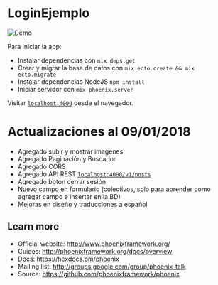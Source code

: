 # LoginEjemplo 

![Demo](https://i.imgur.com/Kmhr4tF.png)

Para iniciar la app:

  * Instalar dependencias con `mix deps.get`
  * Crear y migrar la base de datos con `mix ecto.create && mix ecto.migrate`
  * Instalar dependencias NodeJS `npm install`
  * Iniciar servidor con `mix phoenix.server`

Visitar [`localhost:4000`](http://localhost:4000) desde el navegador.

# Actualizaciones al 09/01/2018

* Agregado subir y mostrar imagenes
* Agregado Paginación y Buscador
* Agregado CORS
* Agregado API REST [`localhost:4000/v1/posts`](http://localhost:4000/v1/posts)
* Agregado boton cerrar sesión
* Nuevo campo en formulario (colectivos, solo para aprender como agregar campo e insertar en la BD)
* Mejoras en diseño y traducciones a español

## Learn more

  * Official website: http://www.phoenixframework.org/
  * Guides: http://phoenixframework.org/docs/overview
  * Docs: https://hexdocs.pm/phoenix
  * Mailing list: http://groups.google.com/group/phoenix-talk
  * Source: https://github.com/phoenixframework/phoenix
